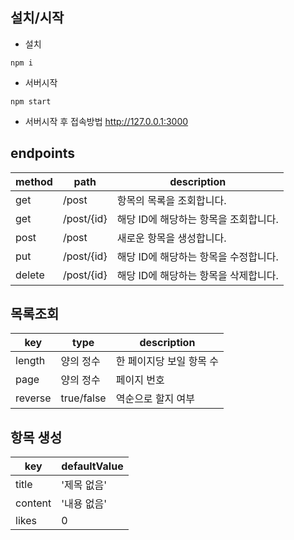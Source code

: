 ## 설치/시작

- 설치
```
npm i
```
- 서버시작
```
npm start
```
- 서버시작 후 접속방법
http://127.0.0.1:3000

## endpoints

| method | path       | description                           |
|--------|------------|---------------------------------------|
| get    | /post      | 항목의 목록을 조회합니다.             |
| get    | /post/{id} | 해당 ID에 해당하는 항목을 조회합니다. |
| post   | /post      | 새로운 항목을 생성합니다.             |
| put    | /post/{id} | 해당 ID에 해당하는 항목을 수정합니다. |
| delete | /post/{id} | 해당 ID에 해당하는 항목을 삭제합니다. |

## 목록조회

| key     | type       | description              |
|---------|------------|--------------------------|
| length  | 양의 정수  | 한 페이지당 보일 항목 수 |
| page    | 양의 정수  | 페이지 번호              |
| reverse | true/false | 역순으로 할지 여부       |

## 항목 생성

| key     | defaultValue |
|---------|--------------|
| title   | '제목 없음'  |
| content | '내용 없음'  |
| likes   | 0          |
